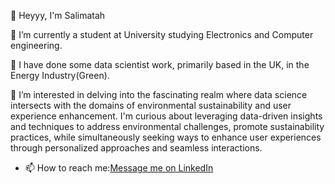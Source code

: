 👋 Heyyy, I'm Salimatah 

🌱 I’m currently a student at University studying Electronics and Computer engineering.

💼 I have done some data scientist work, primarily based in the UK, in the Energy Industry(Green).

👀 I’m interested in delving into the fascinating realm where data science intersects with the domains of environmental sustainability and user experience enhancement. I'm curious about leveraging data-driven insights and techniques to address environmental challenges, promote sustainability practices, while simultaneously seeking ways to enhance user experiences through personalized approaches and seamless interactions.

- 📫 How to reach me:[Message me on LinkedIn](https://www.linkedin.com/in/sally-acopeha-agbadou-578245132/)

<!--
**Sweetphea/Sweetphea** is a ✨ _special_ ✨ repository because its `README.md` (this file) appears on your GitHub profile.

Here are some ideas to get you started:

- 🔭 I’m currently working on ...
- 🌱 I’m currently learning ...
- 👯 I’m looking to collaborate on ...
- 🤔 I’m looking for help with ...
- 💬 Ask me about ...
- 📫 How to reach me: ...
- 😄 Pronouns: ...
- ⚡ Fun fact: ...


💞️ I enjoy building communities in analytics & tech. I'm an ambassador with Women in Data Science and you can also find me in one of these Slack communities.

📝 I share my thoughts on Medium, especially on how to break into the analytics field and how to network effectively.

📫 How to reach me: Message me on LinkedIn.
-->
